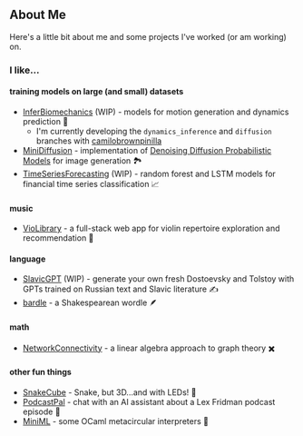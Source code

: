 ## About Me

Here's a little bit about me and some projects I've worked (or am working) on.
### I like...

#### training models on large (and small) datasets
- [InferBiomechanics](https://github.com/jbejjani2022/InferBiomechanics.git) (WIP) - models for motion generation and dynamics prediction 🦵
    - I'm currently developing the `dynamics_inference` and `diffusion` branches with [camilobrownpinilla](https://github.com/camilobrownpinilla)
- [MiniDiffusion](https://github.com/jbejjani2022/MiniDiffusion.git) - implementation of [Denoising Diffusion Probabilistic Models](https://arxiv.org/abs/2006.11239) for image generation 🏞️
- [TimeSeriesForecasting](https://github.com/jbejjani2022/TimeSeriesForecasting.git) (WIP) - random forest and LSTM models for financial time series classification 📈

#### music
- [VioLibrary](https://github.com/jbejjani2022/VioLibrary.git) - a full-stack web app for violin repertoire exploration and recommendation 🎻

#### language
- [SlavicGPT](https://github.com/jbejjani2022/SlavicGPT.git) (WIP) - generate your own fresh Dostoevsky and Tolstoy with GPTs trained on Russian text and Slavic literature ✍️
- [bardle](https://jbejjani2022.github.io/bardle/) - a Shakespearean wordle 🪶

#### math
- [NetworkConnectivity](https://github.com/jbejjani2022/NetworkConnectivity.git) - a linear algebra approach to graph theory ✖️

#### other fun things
- [SnakeCube](https://github.com/jbejjani2022/SnakeCube.git) - Snake, but 3D...and with LEDs! 🐍
- [PodcastPal](https://github.com/jbejjani2022/PodcastPal.git) - chat with an AI assistant about a Lex Fridman podcast episode 🤖
- [MiniML](https://github.com/jbejjani2022/MiniML.git) - some OCaml metacircular interpreters 🐪

<!--
**jbejjani2022/jbejjani2022** is a ✨ _special_ ✨ repository because its `README.md` (this file) appears on your GitHub profile.

Here are some ideas to get you started:

- 🔭 I’m currently working on ...
- 🌱 I’m currently learning ...
- 👯 I’m looking to collaborate on ...
- 🤔 I’m looking for help with ...
- 💬 Ask me about ...
- 📫 How to reach me: ...
- 😄 Pronouns: ...
- ⚡ Fun fact: ...
-->
